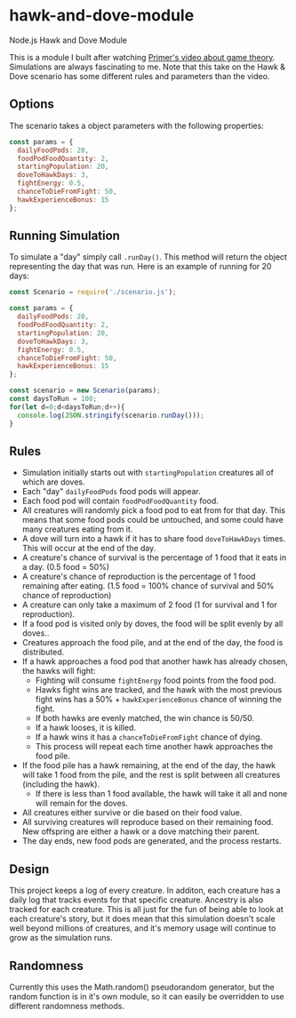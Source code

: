 # hawk-and-dove-module
Node.js Hawk and Dove Module

This is a module I built after watching [Primer's video about game theory](https://www.youtube.com/watch?v=YNMkADpvO4w). Simulations are always fascinating to me. Note that this take on the Hawk & Dove scenario has some different rules and parameters than the video. 

## Options
The scenario takes a object parameters with the following properties:
```js
const params = {
  dailyFoodPods: 20,
  foodPodFoodQuantity: 2,
  startingPopulation: 20,
  doveToHawkDays: 3,
  fightEnergy: 0.5,
  chanceToDieFromFight: 50,
  hawkExperienceBonus: 15
};
```

## Running Simulation
To simulate a "day" simply call `.runDay()`. This method will return the object representing the day that was run. Here is an example of running for 20 days:
```js
const Scenario = require('./scenario.js');

const params = {
  dailyFoodPods: 20,
  foodPodFoodQuantity: 2,
  startingPopulation: 20,
  doveToHawkDays: 3,
  fightEnergy: 0.5,
  chanceToDieFromFight: 50,
  hawkExperienceBonus: 15
};

const scenario = new Scenario(params);
const daysToRun = 100;
for(let d=0;d<daysToRun;d++){
  console.log(JSON.stringify(scenario.runDay()));
}
```

## Rules
- Simulation initially starts out with `startingPopulation` creatures all of which are doves.
- Each "day" `dailyFoodPods` food pods will appear.
- Each food pod will contain `foodPodFoodQuantity` food.
- All creatures will randomly pick a food pod to eat from for that day. This means that some food pods could be untouched, and some could have many creatures eating from it.
- A dove will turn into a hawk if it has to share food `doveToHawkDays` times. This will occur at the end of the day.
- A creature's chance of survival is the percentage of 1 food that it eats in a day. (0.5 food = 50%)
- A creature's chance of reproduction is the percentage of 1 food remaining after eating. (1.5 food = 100% chance of survival and 50% chance of reproduction)
- A creature can only take a maximum of 2 food (1 for survival and 1 for reproduction).
- If a food pod is visited only by doves, the food will be split evenly by all doves..
- Creatures approach the food pile, and at the end of the day, the food is distributed.
- If a hawk approaches a food pod that another hawk has already chosen, the hawks will fight:
  - Fighting will consume `fightEnergy` food points from the food pod.
  - Hawks fight wins are tracked, and the hawk with the most previous fight wins has a 50% + `hawkExperienceBonus` chance of winning the fight.
  - If both hawks are evenly matched, the win chance is 50/50.
  - If a hawk looses, it is killed.
  - If a hawk wins it has a `chanceToDieFromFight` chance of dying.
  - This process will repeat each time another hawk approaches the food pile.
- If the food pile has a hawk remaining, at the end of the day, the hawk will take 1 food from the pile, and the rest is split between all creatures (including the hawk).
  - If there is less than 1 food available, the hawk will take it all and none will remain for the doves.
- All creatures either survive or die based on their food value.
- All surviving creatures will reproduce based on their remaining food. New offspring are either a hawk or a dove matching their parent.
- The day ends, new food pods are generated, and the process restarts.

## Design
This project keeps a log of every creature. In additon, each creature has a daily log that tracks events for that specific creature. Ancestry is also tracked for each creature. This is all just for the fun of being able to look at each creature's story, but it does mean that this simulation doesn't scale well beyond millions of creatures, and it's memory usage will continue to grow as the simulation runs.

## Randomness
Currently this uses the Math.random() pseudorandom generator, but the random function is in it's own module, so it can easily be overridden to use different randomness methods.